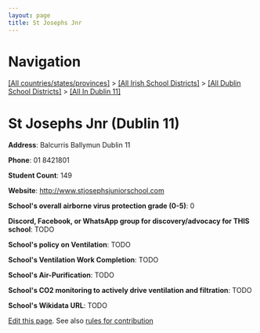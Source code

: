 ```yaml
---
layout: page
title: St Josephs Jnr
---
```

# Navigation

[[All countries/states/provinces]](../../../..) > [[All Irish School Districts]](../../..) > [[All Dublin School Districts]](../..) > [[All In Dublin 11]](..)

# St Josephs Jnr (Dublin 11)

**Address**: Balcurris Ballymun Dublin 11

**Phone**: 01 8421801

**Student Count**: 149

**Website**: <http://www.stjosephsjuniorschool.com>

**School's overall airborne virus protection grade (0-5)**: 0

**Discord, Facebook, or WhatsApp group for discovery/advocacy for THIS school**: TODO

**School's policy on Ventilation**: TODO

**School's Ventilation Work Completion**: TODO

**School's Air-Purification**: TODO

**School's CO2 monitoring to actively drive ventilation and filtration**: TODO

**School's Wikidata URL**: TODO


[Edit this page](https://github.com/ventilate-schools/Ireland/edit/main/./Dublin_11/St_Josephs_Jnr.md). See also [rules for contribution](../../../contribution-rules/)